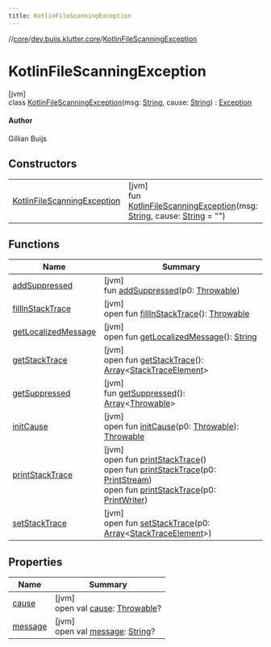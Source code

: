 ```yaml
---
title: KotlinFileScanningException
---
```

//[core](../../../index.html)/[dev.buijs.klutter.core](../index.html)/[KotlinFileScanningException](index.html)



# KotlinFileScanningException



[jvm]\
class [KotlinFileScanningException](index.html)(msg: [String](https://kotlinlang.org/api/latest/jvm/stdlib/kotlin/-string/index.html), cause: [String](https://kotlinlang.org/api/latest/jvm/stdlib/kotlin/-string/index.html)) : [Exception](https://docs.oracle.com/javase/8/docs/api/java/lang/Exception.html)

#### Author



Gillian Buijs



## Constructors


| | |
|---|---|
| [KotlinFileScanningException](-kotlin-file-scanning-exception.html) | [jvm]<br>fun [KotlinFileScanningException](-kotlin-file-scanning-exception.html)(msg: [String](https://kotlinlang.org/api/latest/jvm/stdlib/kotlin/-string/index.html), cause: [String](https://kotlinlang.org/api/latest/jvm/stdlib/kotlin/-string/index.html) = "") |


## Functions


| Name | Summary |
|---|---|
| [addSuppressed](../-klutter-multiplatform-exception/index.html#282858770%2FFunctions%2F2024159499) | [jvm]<br>fun [addSuppressed](../-klutter-multiplatform-exception/index.html#282858770%2FFunctions%2F2024159499)(p0: [Throwable](https://kotlinlang.org/api/latest/jvm/stdlib/kotlin/-throwable/index.html)) |
| [fillInStackTrace](../-klutter-multiplatform-exception/index.html#-1102069925%2FFunctions%2F2024159499) | [jvm]<br>open fun [fillInStackTrace](../-klutter-multiplatform-exception/index.html#-1102069925%2FFunctions%2F2024159499)(): [Throwable](https://kotlinlang.org/api/latest/jvm/stdlib/kotlin/-throwable/index.html) |
| [getLocalizedMessage](../-klutter-multiplatform-exception/index.html#1043865560%2FFunctions%2F2024159499) | [jvm]<br>open fun [getLocalizedMessage](../-klutter-multiplatform-exception/index.html#1043865560%2FFunctions%2F2024159499)(): [String](https://kotlinlang.org/api/latest/jvm/stdlib/kotlin/-string/index.html) |
| [getStackTrace](../-klutter-multiplatform-exception/index.html#2050903719%2FFunctions%2F2024159499) | [jvm]<br>open fun [getStackTrace](../-klutter-multiplatform-exception/index.html#2050903719%2FFunctions%2F2024159499)(): [Array](https://kotlinlang.org/api/latest/jvm/stdlib/kotlin/-array/index.html)&lt;[StackTraceElement](https://docs.oracle.com/javase/8/docs/api/java/lang/StackTraceElement.html)&gt; |
| [getSuppressed](../-klutter-multiplatform-exception/index.html#672492560%2FFunctions%2F2024159499) | [jvm]<br>fun [getSuppressed](../-klutter-multiplatform-exception/index.html#672492560%2FFunctions%2F2024159499)(): [Array](https://kotlinlang.org/api/latest/jvm/stdlib/kotlin/-array/index.html)&lt;[Throwable](https://kotlinlang.org/api/latest/jvm/stdlib/kotlin/-throwable/index.html)&gt; |
| [initCause](../-klutter-multiplatform-exception/index.html#-418225042%2FFunctions%2F2024159499) | [jvm]<br>open fun [initCause](../-klutter-multiplatform-exception/index.html#-418225042%2FFunctions%2F2024159499)(p0: [Throwable](https://kotlinlang.org/api/latest/jvm/stdlib/kotlin/-throwable/index.html)): [Throwable](https://kotlinlang.org/api/latest/jvm/stdlib/kotlin/-throwable/index.html) |
| [printStackTrace](../-klutter-multiplatform-exception/index.html#-1769529168%2FFunctions%2F2024159499) | [jvm]<br>open fun [printStackTrace](../-klutter-multiplatform-exception/index.html#-1769529168%2FFunctions%2F2024159499)()<br>open fun [printStackTrace](../-klutter-multiplatform-exception/index.html#1841853697%2FFunctions%2F2024159499)(p0: [PrintStream](https://docs.oracle.com/javase/8/docs/api/java/io/PrintStream.html))<br>open fun [printStackTrace](../-klutter-multiplatform-exception/index.html#1175535278%2FFunctions%2F2024159499)(p0: [PrintWriter](https://docs.oracle.com/javase/8/docs/api/java/io/PrintWriter.html)) |
| [setStackTrace](../-klutter-multiplatform-exception/index.html#2135801318%2FFunctions%2F2024159499) | [jvm]<br>open fun [setStackTrace](../-klutter-multiplatform-exception/index.html#2135801318%2FFunctions%2F2024159499)(p0: [Array](https://kotlinlang.org/api/latest/jvm/stdlib/kotlin/-array/index.html)&lt;[StackTraceElement](https://docs.oracle.com/javase/8/docs/api/java/lang/StackTraceElement.html)&gt;) |


## Properties


| Name | Summary |
|---|---|
| [cause](../-klutter-multiplatform-exception/index.html#-654012527%2FProperties%2F2024159499) | [jvm]<br>open val [cause](../-klutter-multiplatform-exception/index.html#-654012527%2FProperties%2F2024159499): [Throwable](https://kotlinlang.org/api/latest/jvm/stdlib/kotlin/-throwable/index.html)? |
| [message](../-klutter-multiplatform-exception/index.html#1824300659%2FProperties%2F2024159499) | [jvm]<br>open val [message](../-klutter-multiplatform-exception/index.html#1824300659%2FProperties%2F2024159499): [String](https://kotlinlang.org/api/latest/jvm/stdlib/kotlin/-string/index.html)? |

